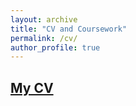 ```yaml
---
layout: archive
title: "CV and Coursework"
permalink: /cv/
author_profile: true
---
```

## [My CV](../images/resume.png)
